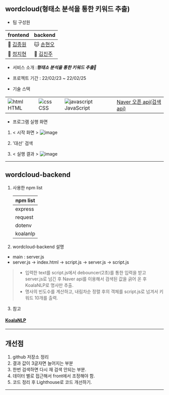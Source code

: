 ## wordcloud(형태소 분석을 통한 키워드 추출)

- 팀 구성원

| frontend                                   | backend                                   |
| ------------------------------------------ | ----------------------------------------- |
| 🐶 [김종원](https://github.com/jonnygim)   | 🐱 [손현오](https://github.com/SonHyeono) |
| 🐔 [정지현](https://github.com/jjhyunjung) | 🐰 [김진주](https://github.com/dingdoooo) |

- 서비스 소개 :**_형태소 분석을 통한 키워드 추출🚀_**

- 프로젝트 기간 : 22/02/23 ~ 22/02/25

- 기술 스택

|                                                                                                                    |                                                                                                                   |                                                                                                                                 |                                                                                                                 |
| ------------------------------------------------------------------------------------------------------------------ | ----------------------------------------------------------------------------------------------------------------- | ------------------------------------------------------------------------------------------------------------------------------- | --------------------------------------------------------------------------------------------------------------- |
| ![html](https://user-images.githubusercontent.com/26592315/155648679-2bb5cba7-6f74-4f5c-a25a-1eb2adb80953.png)HTML | ![css](https://user-images.githubusercontent.com/26592315/155648681-bcbe82bd-f25a-4d4c-8aa0-d85651c2769f.png) CSS | ![javascript](https://user-images.githubusercontent.com/26592315/155648740-abbf6915-e760-4a4a-860a-9bf0ff4c02b4.png) JavaScript | [Naver 오픈 api(검색 api)](https://developers.naver.com/docs/serviceapi/search/news/news.md#%EB%89%B4%EC%8A%A4) |

- 프로그램 실행 화면

1. < 시작 화면 >
   ![image](https://user-images.githubusercontent.com/26592315/155640962-74394f1f-c278-414b-b85c-7a9d6d296fef.png)

2. '대선' 검색

3. < 실행 결과 >
   ![image](https://user-images.githubusercontent.com/26592315/155640999-d3ac879e-6ebe-49ac-af95-19b2d7154004.png)

---

## wordcloud-backend

1. 사용한 npm list

   | npm list |
   | -------- |
   | express  |
   | request  |
   | dotenv   |
   | koalanlp |

2. wordcloud-backend 설명

- main : server.js
- server.js -> index.html -> script.js -> server.js -> script.js

> - 입력한 text를 script.js에서 debouncer(2초)를 통한 입력을 받고 server.js로 넘긴 후 Naver api를 이용해서 검색된 값을 긁어 온 후 KoalaNLP로 명사만 추출.
> - 명사의 빈도수를 계산하고, 내림차순 정렬 후의 객체를 script.js로 넘겨서 키워드 10개를 출력.

3. 참고

#### [KoalaNLP](https://github.com/koalanlp/nodejs-support)

---

## 개선점

1. github 저장소 정리
2. 결과 값이 3글자면 늘어지는 부분
3. 한번 검색하면 다시 재 검색 안되는 부분.
4. 데이터 별로 접근해서 front에서 조정해야 함.
5. 코드 정리 후 Lighthouse로 코드 개선하기.

---
